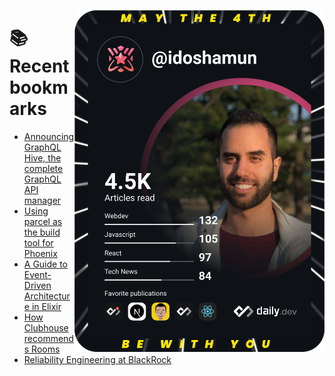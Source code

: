 <a href="https://app.daily.dev/idoshamun"><img src="https://raw.githubusercontent.com/idoshamun/idoshamun/devcard/devcard.svg" align='right' width="400" alt="Ido Shamun's Dev Card"/></a>

# 📚 Recent bookmarks
<!-- BOOKMARKS:START -->
- [Announcing GraphQL Hive, the complete GraphQL API manager](https://app.daily.dev/posts/Ozfa4S_iE?utm_source=rss&utm_medium=bookmarks&utm_campaign=28849d86070e4c099c877ab6837c61f0)
- [Using parcel as the build tool for Phoenix](https://app.daily.dev/posts/Aa_ULKmt9?utm_source=rss&utm_medium=bookmarks&utm_campaign=28849d86070e4c099c877ab6837c61f0)
- [A Guide to Event-Driven Architecture in Elixir](https://app.daily.dev/posts/-A6digMkq?utm_source=rss&utm_medium=bookmarks&utm_campaign=28849d86070e4c099c877ab6837c61f0)
- [How Clubhouse recommends Rooms](https://app.daily.dev/posts/GD6PM-GyC?utm_source=rss&utm_medium=bookmarks&utm_campaign=28849d86070e4c099c877ab6837c61f0)
- [Reliability Engineering at BlackRock](https://app.daily.dev/posts/iROFWpDrN?utm_source=rss&utm_medium=bookmarks&utm_campaign=28849d86070e4c099c877ab6837c61f0)
<!-- BOOKMARKS:END -->
